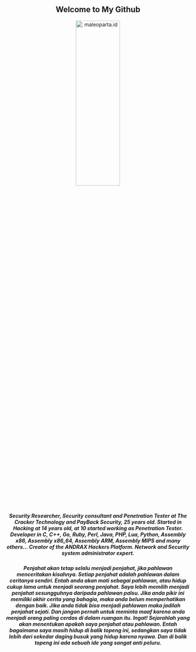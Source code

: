 <div align="center" style="text-align:center">
 <h2>Welcome to My Github</h2>

<img width="49%" height="34%" alt="maleoparta.id" src="MALeoparta.png">


<h5>
Security Researcher, Security consultant and Penetration Tester at The Cracker Technology and PayBack Security, 25 years old.
Started in Hacking at 14 years old, at 10 started working as Penetration Tester.
Developer in C, C++, Go, Ruby, Perl, Java, PHP, Lua, Python, Assembly x86, Assembly x86_64, Assembly ARM, Assembly MIPS and many others…
Creator of the ANDRAX Hackers Platform.
Network and Security system administrator expert.
</h5>


<h5>Penjahat akan tetap selalu menjadi penjahat, jika pahlawan menceritakan kisahnya. Setiap penjahat adalah pahlawan dalam ceritanya sendiri. Entah anda akan mati sebagai pahlawan, atau hidup cukup lama untuk menjadi seorang penjahat. Saya lebih memilih menjadi penjahat sesungguhnya daripada pahlawan palsu. Jika anda pikir ini memiliki akhir cerita yang bahagia, maka anda belum memperhatikan dengan baik. Jika anda tidak bisa menjadi pahlawan maka jadilah penjahat sejati. Dan jangan pernah untuk meminta maaf karena anda menjadi orang paling cerdas di dalam ruangan itu. Ingat! Sejarahlah yang akan menentukan apakah saya penjahat atau pahlawan. Entah bagaimana saya masih hidup di balik topeng ini, sedangkan saya tidak lebih dari sekedar daging busuk yang hidup karena nyawa. Dan di balik topeng ini ada sebuah ide yang sangat anti peluru.</h5>

</div>

